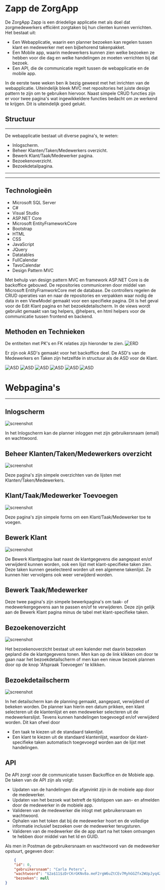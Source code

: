 # Zapp de ZorgApp

De ZorgApp Zapp is een driedelige applicatie met als doel dat zorgmedewerkers efficiënt zorgtaken bij hun clienten kunnen verrichten. Het bestaat uit:
* Een Webapplicatie, waarin een planner bezoeken kan regelen tussen klant en medewerker met een bijbehorend takenpakket.
* Een Mobile app, waarin medewerkers kunnen zien welke bezoeken ze hebben voor die dag en welke handelingen ze moeten verrichten bij dat bezoek.
* Een API, die de communicatie regelt tussen de webapplicatie en de mobile app.

In de eerste twee weken ben ik bezig geweest met het inrichten van de webapplicatie. Uiteindelijk bleek MVC met repositories het juiste design pattern te zijn om te gebruiken hiervoor. Naast simpele CRUD functies zijn er voor twee pagina's wat ingewikkeldere functies bedacht om ze werkend te krijgen. Dit is uiteindelijk goed gelukt. 

## Structuur

---

De webapplicatie bestaat uit diverse pagina's, te weten:

* Inlogscherm.
* Beheer Klanten/Taken/Medewerkers overzicht.
* Bewerk Klant/Taak/Medewerker pagina.
* Bezoekenoverzicht.
* Bezoekdetailpagina.

---
---

## Technologieën

* Microsoft SQL Server
* C#
* Visual Studio
* ASP.NET Core
* Microsoft EntityFrameworkCore
* Bootstrap
* HTML
* CSS
* JavaScript
* JQuery
* Datatables
* FullCalendar
* TavoCalendar
* Design Pattern MVC

Met behulp van design pattern MVC en framework ASP.NET Core is de backoffice gebouwd. De repositories communiceren door middel van Microsoft EntityFramworkCore met de database. De controllers regelen de CRUD operaties van en naar de repositories en verpakken waar nodig de data in een ViewModel gemaakt voor een specifieke pagina. Dit is het geval voor de Edit Klant pagina en het bezoekdetailscherm. In de views wordt gebruikt gemaakt van tag helpers, @helpers, en html helpers voor de communicatie tussen frontend en backend.

## Methoden en Technieken

De entiteiten met PK's en FK relaties zijn hieronder te zien.
![ERD](./wwwroot/lib/Read/ERD_ZAPP.png)

Er zijn ook ASD's gemaakt voor het backoffice deel. 
De ASD's van de Medewerkers en Taken zijn hetzelfde in structuur als de ASD voor de Klant.

![ASD](./wwwroot/lib/Read/ASD_CRUDKlant.png)
![ASD](./wwwroot/lib/Read/ASD_KSTaken.png)
![ASD](./wwwroot/lib/Read/ASD_MaakBezoek.png)
![ASD](./wwwroot/lib/Read/ASD_MaakBezoek2.png)
![ASD](./wwwroot/lib/Read/ASD_MaakBezoek3.png)
![ASD](./wwwroot/lib/Read/ASD_OverzichtBezoeken.png)

# Webpagina's

---

## Inlogscherm

![screenshot](./wwwroot/lib/Read/inlogScreenshot.PNG)

In het Inlogscherm kan de planner inloggen met zijn gebruikersnaam (email) en wachtwoord.

## Beheer Klanten/Taken/Medewerkers overzicht

![screenshot](./wwwroot/lib/Read/klantScreenshot.PNG)

Deze pagina's zijn simpele overzichten van de lijsten met Klanten/Taken/Medewerkers.

## Klant/Taak/Medewerker Toevoegen

![screenshot](./wwwroot/lib/Read/formScreenshot.PNG)

Deze pagina's zijn simpele forms om een Klant/Taak/Medewerker toe te voegen.

## Bewerk Klant

![screenshot](./wwwroot/lib/Read/klantEditScreenshot.PNG)

De Bewerk Klantpagina laat naast de klantgegevens die aangepast en/of verwijderd kunnen worden, ook een lijst met klant-specifieke taken zien. Deze taken kunnen geselecteerd worden uit een algemene takenlijst. Ze kunnen hier vervolgens ook weer verwijderd worden.

## Bewerk Taak/Medewerker

Deze twee pagina's zijn simpele bewerkpagina's om taak- of medewerkergegevens aan te passen en/of te verwijderen. Deze zijn gelijk aan de Bewerk Klant pagina minus de 
tabel met klant-specifieke taken.

## Bezoekenoverzicht

![screenshot](./wwwroot/lib/Read/kalenderScreenshot.PNG)

Het bezoekenoverzicht bestaat uit een kalender met daarin bezoeken gepland die de klantgegevens tonen. Men kan op de link klikken om door te gaan naar het bezoekdetailscherm of men kan een nieuw bezoek plannen door op de knop 'Afspraak Toevoegen' te klikken.

## Bezoekdetailscherm

![screenshot](./wwwroot/lib/Read/bezoekDetailScreenshot.PNG)

In het detailscherm kan de planning gemaakt, aangepast, verwijderd of bekeken worden. De planner kan hierin een datum prikken, een klant selecteren uit de klantenlijst en een medewerker selecteren uit de medewerkerslijst. Tevens kunnen handelingen toegevoegd en/of verwijderd worden. Dit kan ofwel door
* Een taak te kiezen uit de standaard takenlijst.
* Een klant te kiezen uit de standaard klantenlijst, waardoor de klant-specifieke taken automatisch toegevoegd worden aan de lijst met handelingen.

## API

De API zorgt voor de communicatie tussen Backoffice en de Mobiele app.
De taken van de API zijn als volgt:
* Updaten van de handelingen die afgevinkt zijn in de mobiele app door de medewerker.
* Updaten van het bezoek wat betreft de tijdstippen van aan- en afmelden door de medewerker in de mobiele app.
* Valideren van de medewerker die inlogt met gebruikersnaam en wachtwoord.
* Ophalen van het token dat bij de medewerker hoort en de volledige informatie inclusief bezoeken over de medewerker terugsturen.
* Valideren van de medewerker die de app start na het token ontvangen te hebben door middel van het Id en GUID.

Als men in Postman de gebruikersnaam en wachtwoord van de medewerker opstuurt, gegeven door:
```JSON
	{
    "id": 0,
    "gebruikersnaam": "Carla Peters",
    "wachtwoord": "$2a$11$zDrCKrGKNv8a.meF2rgW6uZtCEv7MyhGGZfx2WUpJyq4Z8u/r8M4e",
    "bezoeken": null
}
```






